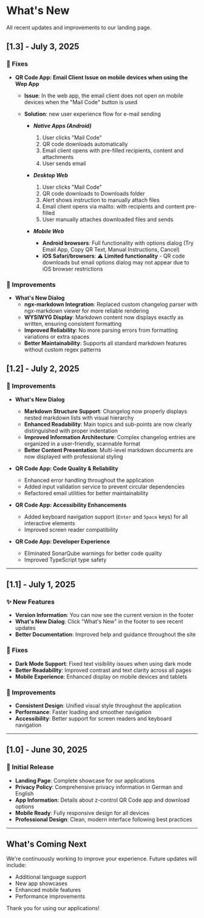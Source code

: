 # What's New

All recent updates and improvements to our landing page.

## [1.3] - July 3, 2025

### 🐛 Fixes

- **QR Code App: Email Client Issue on mobile devices when using the Wep App**
  - **Issue**: In the web app, the email client does not open on mobile devices when the "Mail Code" button is used
  - **Solution**: new user experience flow for e-mail sending

    - ***Native Apps (Android)***

      1. User clicks "Mail Code"
      2. QR code downloads automatically
      3. Email client opens with pre-filled recipients, content and attachments
      4. User sends email

    - ***Desktop Web***

      1. User clicks "Mail Code"
      2. QR code downloads to Downloads folder
      3. Alert shows instruction to manually attach files
      4. Email client opens via mailto: with recipients and content pre-filled
      5. User manually attaches downloaded files and sends

    - ***Mobile Web***
        - **Android browsers**: Full functionality with options dialog (Try Email App, 
            Copy QR Text, Manual Instructions, Cancel)
        - **iOS Safari/browsers**: ⚠️ **Limited functionality** - QR code downloads but email options dialog may not appear due to iOS browser restrictions

### 🚀 Improvements

- **What's New Dialog**
  - **ngx-markdown Integration**: Replaced custom changelog parser with ngx-markdown viewer for more reliable rendering
  - **WYSIWYG Display**: Markdown content now displays exactly as written, ensuring consistent formatting
  - **Improved Reliability**: No more parsing errors from formatting variations or extra spaces
  - **Better Maintainability**: Supports all standard markdown features without custom regex patterns

## [1.2] - July 2, 2025

### 🚀 Improvements

- **What's New Dialog**

  - **Markdown Structure Support**: Changelog now properly displays nested markdown lists with visual hierarchy
  - **Enhanced Readability**: Main topics and sub-points are now clearly distinguished with proper indentation
  - **Improved Information Architecture**: Complex changelog entries are organized in a user-friendly, scannable format
  - **Better Content Presentation**: Multi-level markdown documents are now displayed with professional styling

- **QR Code App: Code Quality & Reliability**

  - Enhanced error handling throughout the application
  - Added input validation service to prevent circular dependencies
  - Refactored email utilities for better maintainability

- **QR Code App: Accessibility Enhancements**

  - Added keyboard navigation support (`Enter` and `Space` keys) for all interactive elements
  - Improved screen reader compatibility

- **QR Code App: Developer Experience**
  - Eliminated SonarQube warnings for better code quality
  - Improved TypeScript type safety

---

## [1.1] - July 1, 2025

### ✨ New Features

- **Version Information**: You can now see the current version in the footer
- **What's New Dialog**: Click "What's New" in the footer to see recent updates
- **Better Documentation**: Improved help and guidance throughout the site

### 🐛 Fixes

- **Dark Mode Support**: Fixed text visibility issues when using dark mode
- **Better Readability**: Improved contrast and text clarity across all pages
- **Mobile Experience**: Enhanced display on mobile devices and tablets

### 🚀 Improvements

- **Consistent Design**: Unified visual style throughout the application
- **Performance**: Faster loading and smoother navigation
- **Accessibility**: Better support for screen readers and keyboard navigation

---

## [1.0] - June 30, 2025

### 🎉 Initial Release

- **Landing Page**: Complete showcase for our applications
- **Privacy Policy**: Comprehensive privacy information in German and English
- **App Information**: Details about z-control QR Code app and download options
- **Mobile Ready**: Fully responsive design for all devices
- **Professional Design**: Clean, modern interface following best practices

---

## What's Coming Next

We're continuously working to improve your experience. Future updates will include:

- Additional language support
- New app showcases
- Enhanced mobile features
- Performance improvements

Thank you for using our applications!
